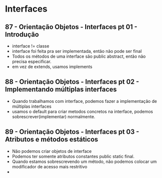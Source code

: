 # Interfaces

## 87 - Orientação Objetos - Interfaces pt 01 - Introdução

- interface != classe
- interface foi feita pra ser implementada, então não pode ser final
- Todos os métodos de uma interface são public abstract, então não precisa especificar.
- em vez de extends, usamos implements

## 88 - Orientação Objetos - Interfaces pt 02 - Implementando múltiplas interfaces

- Quando trabalhamos com interface, podemos fazer a implementação de múltiplas interfaces
- usamos o default para criar metodos concretos na interface, podemos sobrescrever(implementar) normalmente.

## 89 - Orientação Objetos - Interfaces pt 03 - Atributos e métodos estáticos

- Não podemos criar objetos de interface
- Podemos ter somente atributos constantes public static final.
- Quando estamos sobrescrevendo um método, não podemos colocar um modificador de acesso mais restritivo
- 
